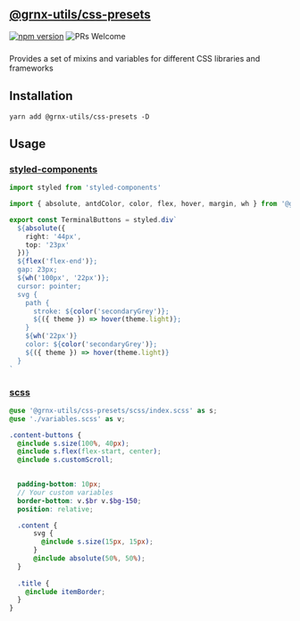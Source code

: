## [@grnx-utils/css-presets](https://github.com/Gearonix/grnx-utils/tree/master/packages/css-presets)
[![npm version](https://img.shields.io/npm/v/@grnx-utils/css-presets.svg?style=flat)](https://www.npmjs.com/package/@grnx-utils/css-presets)  ![PRs Welcome](https://img.shields.io/badge/PRs-welcome-brightgreen.svg)<br/>
<h3></h3>

Provides a set of mixins and variables for different CSS libraries and frameworks

## Installation

```
yarn add @grnx-utils/css-presets -D
```

## Usage

### [styled-components](https://styled-components.com)

```ts
import styled from 'styled-components'

import { absolute, antdColor, color, flex, hover, margin, wh } from '@grnx-utils/css-presets'

export const TerminalButtons = styled.div`
  ${absolute({
    right: '44px',
    top: '23px'
  })}
  ${flex('flex-end')};
  gap: 23px;
  ${wh('100px', '22px')};
  cursor: pointer;
  svg {
    path {
      stroke: ${color('secondaryGrey')};
      ${({ theme }) => hover(theme.light)};
    }
    ${wh('22px')}
    color: ${color('secondaryGrey')};
    ${({ theme }) => hover(theme.light)}
  }
`
```

### [scss](https://sass-lang.com/)

```scss
@use '@grnx-utils/css-presets/scss/index.scss' as s;
@use './variables.scss' as v;

.content-buttons {
  @include s.size(100%, 40px);
  @include s.flex(flex-start, center);
  @include s.customScroll;
  

  padding-bottom: 10px;
  // Your custom variables
  border-bottom: v.$br v.$bg-150;
  position: relative;

  .content {
      svg {
        @include s.size(15px, 15px);
      }
      @include absolute(50%, 50%);
  }
  
  .title {
    @include itemBorder;
  }
}
```
